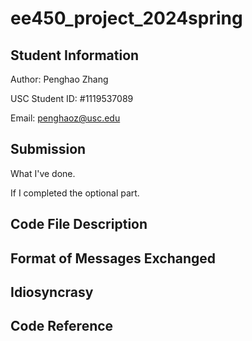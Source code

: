 # ee450_project_2024spring

## Student Information
Author: Penghao Zhang

USC Student ID: #1119537089

Email: penghaoz@usc.edu

## Submission

What I've done.

If I completed the optional part.

## Code File Description

## Format of Messages Exchanged

## Idiosyncrasy

## Code Reference


